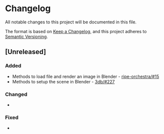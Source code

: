 # Changelog

All notable changes to this project will be documented in this file.

The format is based on [Keep a Changelog](https://keepachangelog.com/en/1.0.0/),
and this project adheres to [Semantic Versioning](https://semver.org/spec/v2.0.0.html).

## [Unreleased]

### Added

* Methods to load file and render an image in Blender - [ripe-orchestra/#15](https://github.com/ripe-tech/ripe-orchestra/issues/15)
* Methods to setup the scene in Blender - [3db/#227](https://github.com/ripe-tech/3db/issues/227)

### Changed

*

### Fixed

*
